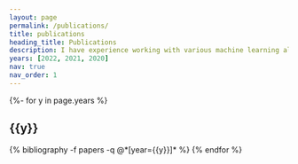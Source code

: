 ```yaml
---
layout: page
permalink: /publications/
title: publications
heading_title: Publications
description: I have experience working with various machine learning algorithms that I have applied in the field of recommender systems and natural language processing tasks. All of my publications are listed below in reversed chronological order.
years: [2022, 2021, 2020]
nav: true
nav_order: 1
---
```

<!-- _pages/publications.md -->
<div class="publications">

{%- for y in page.years %}
  <h2 class="year">{{y}}</h2>
  {% bibliography -f papers -q @*[year={{y}}]* %}
{% endfor %}

</div>
